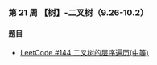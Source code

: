 ### 第 21 周 【树】-二叉树（9.26-10.2）

#### 题目

- [LeetCode #144 二叉树的层序遍历(中等)](https://leetcode.cn/problems/binary-tree-level-order-traversal/)

